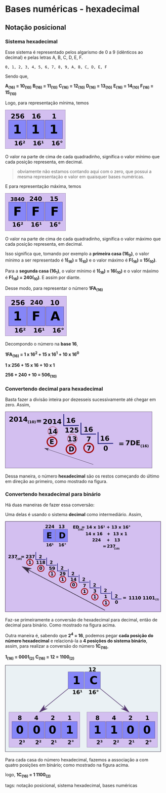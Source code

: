 # Bases numéricas - hexadecimal

## Notação posicional

### Sistema hexadecimal

Esse sistema é representado pelos algarismo de 0 a 9 (idênticos ao decimal) e pelas letras A, B, C, D, E, F.

```
0, 1, 2, 3, 4, 5, 6, 7, 8, 9, A, B, C, D, E, F
```

Sendo que,

**A<sub>(16)</sub> = 10<sub>(10)</sub>**
**B<sub>(16)</sub> = 11<sub>(10)</sub>**
**C<sub>(16)</sub> = 12<sub>(10)</sub>**
**D<sub>(16)</sub> = 13<sub>(10)</sub>**
**E<sub>(16)</sub> = 14<sub>(10)</sub>**
**F<sub>(16)</sub> = 15<sub>(10)</sub>**

Logo, para representação mínima, temos

![representação hexadecimal mínima](img/p0003-0.png)

O valor na parte de cima de cada quadradinho, significa o valor mínimo que cada posição representa, em decimal.

> obviamente não estamos contando aqui com o zero, que possui a mesma representação e valor em quaisquer bases numéricas.

E para representação máxima, temos

![representação hexadecimal máxima](img/p0003-1.png)

O valor na parte de cima de cada quadradinho, significa o valor máximo que cada posição representa, em decimal.

Isso significa que, tomando por exemplo a **primeira casa (16<sub>0</sub>)**, o valor mínimo a ser representado é **1(<sub>16</sub>) = 1(<sub>10</sub>)** e o valor máximo é **F(<sub>16</sub>) = 15(<sub>10</sub>)**.

Para a **segunda casa (16<sub>1</sub>)**, o valor mínimo é **1(<sub>16</sub>) = 16(<sub>10</sub>)** e o valor máximo é **F(<sub>16</sub>) = 240(<sub>10</sub>)**. E assim por diante.

Desse modo, para representar o número **1FA<sub>(16)</sub>**

![1FA hexadecimal](img/p0003-2.png)

Decompondo o número na **base 16**,

**1FA<sub>(16)</sub> = 1 x 16<sup>2</sup> + 15 x 16<sup>1</sup> + 10 x 16<sup>0</sup>**

**1 x 256 + 15 x 16 + 10 x 1**

**256 + 240 + 10 = 506<sub>(10)</sub>**

### Convertendo decimal para hexadecimal

Basta fazer a divisão inteira por dezesseis sucessivamente até chegar em zero. Assim,

![divisão por oito](img/p0003-3.png)

Dessa maneira, o número **hexadecimal** são os restos começando do último em direção ao primeiro, como mostrado na figura.

### Convertendo hexadecimal para binário

Há duas maneiras de fazer essa conversão:

Uma delas é usando o sistema **decimal** como intermediário. Assim,

![conversão de hexadecimal, decimal, binário](img/p0003-4.png)

Faz-se primeiramente a conversão de hexadecimal para decimal, então de decimal para binário. Como mostrado na figura acima.

Outra maneira é, sabendo que **2<sup>4</sup> = 16**, podemos pegar **cada posição do número hexadecimal** e relacioná-la a **4 posições do sistema binário**, assim, para realizar a conversão do número **1C<sub>(16)</sub>**,

**1<sub>(16)</sub> = 0001<sub>(2)</sub>**
**C<sub>(16)</sub> = 12 = 1100<sub>(2)</sub>**

![conversão de hexadecimal para binário](img/p0003-5.png)

Para cada casa do número hexadecimal, fazemos a associação a com quatro posições em binário; como mostrado na figura acima.

logo, **1C<sub>(16)</sub> = 1 1100<sub>(2)</sub>**

tags: notação posicional, sistema hexadecimal, bases numéricas
